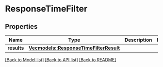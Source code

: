 # ResponseTimeFilter

## Properties
Name | Type | Description | Notes
------------ | ------------- | ------------- | -------------
**results** | [**Vec<models::ResponseTimeFilterResult>**](ResponseTimeFilterResult.md) |  | 

[[Back to Model list]](../README.md#documentation-for-models) [[Back to API list]](../README.md#documentation-for-api-endpoints) [[Back to README]](../README.md)


